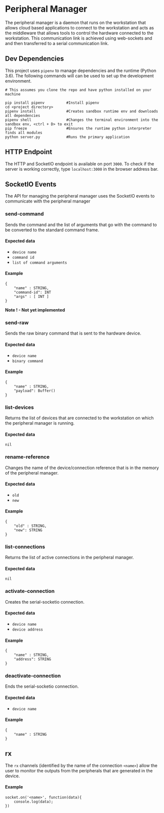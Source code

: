 # Peripheral Manager

The peripheral manager is a daemon that runs on the workstation that allows cloud based applications to connect to the workstation and acts as the middleware that allows tools to control the hardware connected to the workstation. This communication link is achieved using web-sockets and and then transferred to a serial communication link.

## Dev Dependencies

This project uses `pipenv` to manage dependencies and the runtime (Python 3.6). The following commands will can be used to set up the development environment.

```
# This assumes you clone the repo and have python installed on your machine

pip install pipenv          #Install pipenv 
cd <project directory>
pipenv install              #Creates sandbox runtime env and downloads all dependencies
pipenv shell                #Changes the terminal environment into the sandbox env, <ctrl + D> to exit
pip freeze                  #Ensures the runtime python interpreter finds all modules
python server.py            #Runs the primary application
``` 

## HTTP Endpoint

The HTTP and SocketIO endpoint is available on port `3000`. To check if the server is working correctly, type `localhost:3000` in the browser address bar. 

## SocketIO Events

The API for managing the peripheral manager uses the SocketIO events to communicate with the peripheral manager

### send-command

Sends the command and the list of arguments that go with the command to be converted to the standard command frame.

#### Expected data
- `device name`
- `command id`
- `list of command arguments`

#### Example

```
{
    "name" : STRING,
    "command-id": INT
    "args" : [ INT ]
}
```

**Note ! - Not yet implemented**

### send-raw

Sends the raw binary command that is sent to the hardware device.

#### Expected data
- `device name`
- `binary command`

#### Example

```
{
    "name" : STRING,
    "payload": Buffer()
}
```

### list-devices

Returns the list of devices that are connected to the workstation on which the peripheral manager is running.

#### Expected data
`nil`

### rename-reference

Changes the name of the device/connection reference that is in the memory of the peripheral manager.

#### Expected data
- `old`
- `new`

#### Example

```
{
    "old" : STRING,
    "new": STRING
}
```

### list-connections

Returns the list of active connections in the peripheral manager.

#### Expected data
`nil`

### activate-connection

Creates the serial-socketio connection.

#### Expected data
- `device name`
- `device address`

#### Example

```
{
    "name" : STRING,
    "address": STRING
}
```

### deactivate-connection

Ends the serial-socketio connection. 

#### Expected data
- `device name`

#### Example

```
{
    "name" : STRING
}
```

## rx

The `rx` channels (identified by the name of the connection `<name>`) allow the user to monitor the outputs from the peripherals that are generated in the device. 

#### Example

```
socket.on('<name>', function(data){
    console.log(data);
})
```
